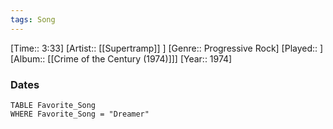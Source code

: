 ```yaml
---
tags: Song  
---
```

[Time:: 3:33]
[Artist:: [[Supertramp]] ]
[Genre:: Progressive Rock]
[Played:: ]
[Album:: [[Crime of the Century (1974)]]]
[Year:: 1974]
### Dates
````dataview
TABLE Favorite_Song
WHERE Favorite_Song = "Dreamer"
````
